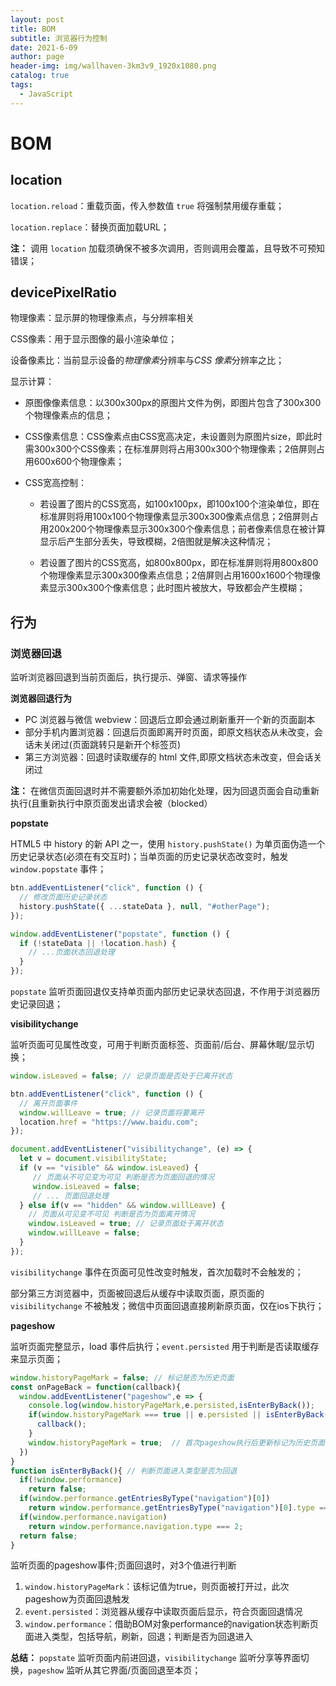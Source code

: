 ```yaml
---
layout: post
title: BOM
subtitle: 浏览器行为控制
date: 2021-6-09
author: page
header-img: img/wallhaven-3km3v9_1920x1080.png
catalog: true
tags:
  - JavaScript
---
```


# BOM

## location

`location.reload`：重载页面，传入参数值 `true` 将强制禁用缓存重载；

`location.replace`：替换页面加载URL；

**注：** 调用 `location` 加载须确保不被多次调用，否则调用会覆盖，且导致不可预知错误；

## devicePixelRatio

物理像素：显示屏的物理像素点，与分辨率相关

CSS像素：用于显示图像的最小渲染单位；

设备像素比：当前显示设备的*物理像素*分辨率与*CSS 像素*分辨率之比；

显示计算：

- 原图像像素信息：以300x300px的原图片文件为例，即图片包含了300x300个物理像素点的信息；

- CSS像素信息：CSS像素点由CSS宽高决定，未设置则为原图片size，即此时需300x300个CSS像素；在标准屏则将占用300x300个物理像素；2倍屏则占用600x600个物理像素；

- CSS宽高控制：
  
  - 若设置了图片的CSS宽高，如100x100px，即100x100个渲染单位，即在标准屏则将用100x100个物理像素显示300x300像素点信息；2倍屏则占用200x200个物理像素显示300x300个像素信息；前者像素信息在被计算显示后产生部分丢失，导致模糊，2倍图就是解决这种情况；
  
  - 若设置了图片的CSS宽高，如800x800px，即在标准屏则将用800x800个物理像素显示300x300像素点信息；2倍屏则占用1600x1600个物理像素显示300x300个像素信息；此时图片被放大，导致都会产生模糊；

## 行为

### 浏览器回退

监听浏览器回退到当前页面后，执行提示、弹窗、请求等操作

**浏览器回退行为**

- PC 浏览器与微信 webview：回退后立即会通过刷新重开一个新的页面副本
- 部分手机内置浏览器：回退后页面即离开时页面，即原文档状态从未改变，会话未关闭过(页面跳转只是新开个标签页)
- 第三方浏览器：回退时读取缓存的 html 文件,即原文档状态未改变，但会话关闭过

**注：** 在微信页面回退时并不需要额外添加初始化处理，因为回退页面会自动重新执行(且重新执行中原页面发出请求会被（blocked）

**popstate**

HTML5 中 history 的新 API 之一，使用 `history.pushState()` 为单页面伪造一个历史记录状态(必须在有交互时)；当单页面的历史记录状态改变时，触发 `window.popstate` 事件；

```js
btn.addEventListener("click", function () {
  // 修改页面历史记录状态
  history.pushState({ ...stateData }, null, "#otherPage");
});

window.addEventListener("popstate", function () {
  if (!stateData || !location.hash) {
    // ...页面状态回退处理
  }
});
```

`popstate` 监听页面回退仅支持单页面内部历史记录状态回退，不作用于浏览器历史记录回退；

**visibilitychange**

监听页面可见属性改变，可用于判断页面标签、页面前/后台、屏幕休眠/显示切换；

```js
window.isLeaved = false; // 记录页面是否处于已离开状态

btn.addEventListener("click", function () {
  // 离开页面事件
  window.willLeave = true; // 记录页面将要离开
  location.href = "https://www.baidu.com";
});

document.addEventListener("visibilitychange", (e) => {
  let v = document.visibilityState;
  if (v == "visible" && window.isLeaved) {
     // 页面从不可见变为可见 判断是否为页面回退的情况
     window.isLeaved = false;
     // ... 页面回退处理
  } else if(v == "hidden" && window.willLeave) {
    // 页面从可见变不可见 判断是否为页面离开情况
    window.isLeaved = true; // 记录页面处于离开状态
    window.willLeave = false;
  }
});
```

`visibilitychange` 事件在页面可见性改变时触发，首次加载时不会触发的；

部分第三方浏览器中，页面被回退后从缓存中读取页面，原页面的 `visibilitychange` 不被触发；微信中页面回退直接刷新原页面，仅在ios下执行；

**pageshow**

监听页面完整显示，load 事件后执行；`event.persisted` 用于判断是否读取缓存来显示页面；

```js
window.historyPageMark = false; // 标记是否为历史页面
const onPageBack = function(callback){
  window.addEventListener("pageshow",e => {
    console.log(window.historyPageMark,e.persisted,isEnterByBack());
    if(window.historyPageMark === true || e.persisted || isEnterByBack()){
      callback();
    }
    window.historyPageMark = true;  // 首次pageshow执行后更新标记为历史页面
  })
}
function isEnterByBack(){ // 判断页面进入类型是否为回退
  if(!window.performance) 
    return false;
  if(window.performance.getEntriesByType("navigation")[0]) 
    return window.performance.getEntriesByType("navigation")[0].type === "back_forward";
  if(window.performance.navigation)
    return window.performance.navigation.type === 2;
  return false;
}
```

监听页面的pageshow事件;页面回退时，对3个值进行判断

1. `window.historyPageMark`：该标记值为true，则页面被打开过，此次pageshow为页面回退触发
2. `event.persisted`：浏览器从缓存中读取页面后显示，符合页面回退情况
3. `window.performance`：借助BOM对象performance的navigation状态判断页面进入类型，包括导航，刷新，回退；判断是否为回退进入

**总结：** `popstate` 监听页面内前进回退，`visibilitychange` 监听分享等界面切换，`pageshow` 监听从其它界面/页面回退至本页；
